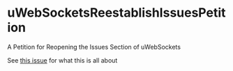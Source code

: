 # uWebSocketsReestablishIssuesPetition
A Petition for Reopening the Issues Section of uWebSockets

See [this issue](https://github.com/daixtrose/uWebSocketsReestablishIssuesPetition/issues/1) for what this is all about
